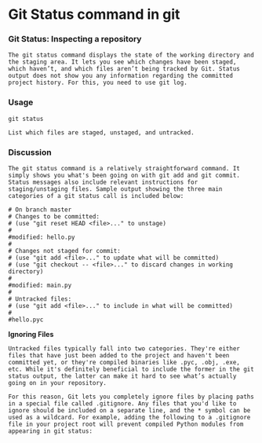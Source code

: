 # Git Status command in git

### Git Status: Inspecting a repository

`The git status command displays the state of the working directory and the staging area. It lets you see which changes have been staged, which haven’t, and which files aren’t being tracked by Git. Status output does not show you any information regarding the committed project history. For this, you need to use git log.`

### Usage

<pre><code class="hljs ebnf"><span class="hljs-attribute">git status</span></code></pre>

`List which files are staged, unstaged, and untracked.`

### Discussion
`The git status command is a relatively straightforward command. It simply shows you what's been going on with git add and git commit. Status messages also include relevant instructions for staging/unstaging files. Sample output showing the three main categories of a git status call is included below:`

<pre><code class="hljs shell"><span class="hljs-meta">#</span><span class="bash"> On branch master</span>
<span class="hljs-meta">#</span><span class="bash"> Changes to be committed:</span>
<span class="hljs-meta">#</span><span class="bash"> (use <span class="hljs-string">"git reset HEAD &lt;file&gt;..."</span> to unstage)</span>
<span class="hljs-meta">#</span><span class="bash"></span>
<span class="hljs-meta">#</span><span class="bash">modified: hello.py</span>
<span class="hljs-meta">#</span><span class="bash"></span>
<span class="hljs-meta">#</span><span class="bash"> Changes not staged <span class="hljs-keyword">for</span> commit:</span>
<span class="hljs-meta">#</span><span class="bash"> (use <span class="hljs-string">"git add &lt;file&gt;..."</span> to update what will be committed)</span>
<span class="hljs-meta">#</span><span class="bash"> (use <span class="hljs-string">"git checkout -- &lt;file&gt;..."</span> to discard changes <span class="hljs-keyword">in</span> working directory)</span>
<span class="hljs-meta">#</span><span class="bash"></span>
<span class="hljs-meta">#</span><span class="bash">modified: main.py</span>
<span class="hljs-meta">#</span><span class="bash"></span>
<span class="hljs-meta">#</span><span class="bash"> Untracked files:</span>
<span class="hljs-meta">#</span><span class="bash"> (use <span class="hljs-string">"git add &lt;file&gt;..."</span> to include <span class="hljs-keyword">in</span> what will be committed)</span>
<span class="hljs-meta">#</span><span class="bash"></span>
<span class="hljs-meta">#</span><span class="bash">hello.pyc</span></code></pre>

**Ignoring Files**

`Untracked files typically fall into two categories. They're either files that have just been added to the project and haven't been committed yet, or they're compiled binaries like .pyc, .obj, .exe, etc. While it's definitely beneficial to include the former in the git status output, the latter can make it hard to see what’s actually going on in your repository.`

`For this reason, Git lets you completely ignore files by placing paths in a special file called .gitignore. Any files that you'd like to ignore should be included on a separate line, and the * symbol can be used as a wildcard. For example, adding the following to a .gitignore file in your project root will prevent compiled Python modules from appearing in git status:`

